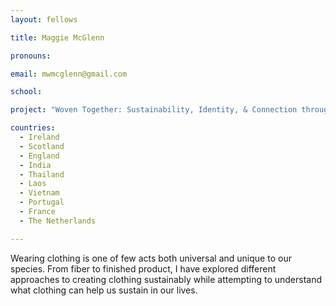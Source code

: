 ```yaml
---
layout: fellows

title: Maggie McGlenn

pronouns: 

email: mwmcglenn@gmail.com

school: 

project: "Woven Together: Sustainability, Identity, & Connection through Clothing"

countries:
  - Ireland
  - Scotland
  - England
  - India
  - Thailand
  - Laos
  - Vietnam
  - Portugal
  - France
  - The Netherlands

---
```


Wearing clothing is one of few acts both universal and unique to our species. From fiber to finished product, I have explored different approaches to creating clothing sustainably while attempting to understand what clothing can help us sustain in our lives.